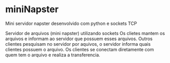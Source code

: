 miniNapster
===========

Mini servidor napster desenvolvido com python e sockets TCP

Servidor de arquivos (mini napster) utilizando sockets
Os clietes mantem os arquivos e informam ao servidor
que possuem esses arquivos. Outros clientes pesquisam no servidor
por aquivos, o servidor informa quais clientes possuem o arquivo.
Os clientes se conectam diretamente com quem tem o arquivo e 
realiza a transferencia.
